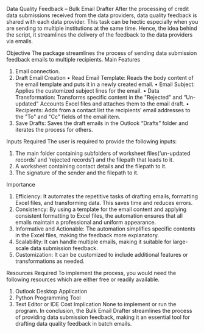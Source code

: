 Data Quality Feedback – Bulk Email Drafter
After the processing of credit data submissions received from the data providers, data quality feedback is shared with each data provider. This task can be hectic especially when you are sending to multiple institutions at the same time. Hence, the idea behind the script, it streamlines the delivery of the feedback to the data providers via emails.

Objective
The package streamlines the process of sending data submission feedback emails to multiple recipients.
Main Features
1.	Email connection.
2.	Draft Email Creation
•	Read Email Template: Reads the body content of the email template and puts it in a newly created email.
•	Email Subject: Applies the customized subject lines for the email.
•	Data Transformation: Transforms specific content in the "Rejected" and “Un-updated" Accounts Excel files and attaches them to the email draft.
•	Recipients: Adds from a contact list the recipients’ email addresses to the "To" and "Cc" fields of the email item.
3.	Save Drafts: Saves the draft emails in the Outlook “Drafts” folder and iterates the process for others.

Inputs Required
The user is required to provide the following inputs:
1.	The main folder containing subfolders of worksheet files(‘un-updated records’ and ‘rejected records’) and the filepath that leads to it.
2.	A worksheet containing contact details and the filepath to it.
3.	The signature of the sender and the filepath to it.

Importance
1. Efficiency: It automates the repetitive tasks of drafting emails, formatting Excel files, and transforming data. This saves time and reduces errors.
2. Consistency: By using a template for the email content and applying consistent formatting to Excel files, the automation ensures that all emails maintain a professional and uniform appearance.
3. Informative and Actionable: The automation simplifies specific contents in the Excel files, making the feedback more explanatory.
4. Scalability: It can handle multiple emails, making it suitable for large-scale data submission feedback.
5. Customization: It can be customized to include additional features or transformations as needed.

Resources Required
To implement the process, you would need the following resources which are either free or readily available.
1.	Outlook Desktop Application
2.	Python Programming Tool
3.	Text Editor or IDE
Cost Implication
None to implement or run the program.
In conclusion, the Bulk Email Drafter streamlines the process of providing data submission feedback, making it an essential tool for drafting data quality feedback in batch emails.
